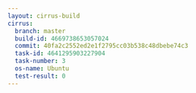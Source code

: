 ```yaml
---
layout: cirrus-build
cirrus:
  branch: master
  build-id: 4669738653057024
  commit: 40fa2c2552ed2e1f2795cc03b538c48dbebe74c3
  task-id: 4641295903227904
  task-number: 3
  os-name: Ubuntu
  test-result: 0
---
```

